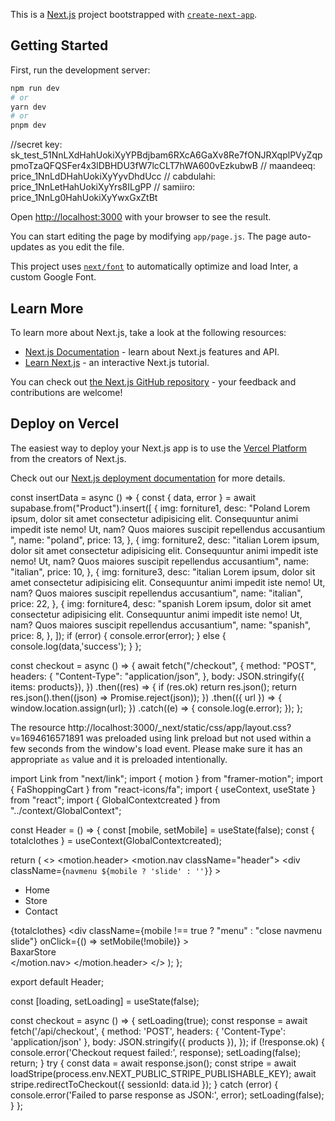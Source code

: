 This is a [Next.js](https://nextjs.org/) project bootstrapped with [`create-next-app`](https://github.com/vercel/next.js/tree/canary/packages/create-next-app).

## Getting Started

First, run the development server:

```bash
npm run dev
# or
yarn dev
# or
pnpm dev
```
//secret key: sk_test_51NnLXdHahUokiXyYPBdjbam6RXcA6GaXv8Re7fONJRXqplPVyZqppmoTzaQFQSFer4x3lDBHDU3fW7lcCLT7hWA600vEzkubwB
// maandeeq: price_1NnLdDHahUokiXyYyvDhdUcc
// cabdulahi: price_1NnLetHahUokiXyYrs8ILgPP
// samiiro: price_1NnLg0HahUokiXyYwxGxZtBt

Open [http://localhost:3000](http://localhost:3000) with your browser to see the result.

You can start editing the page by modifying `app/page.js`. The page auto-updates as you edit the file.

This project uses [`next/font`](https://nextjs.org/docs/basic-features/font-optimization) to automatically optimize and load Inter, a custom Google Font.

## Learn More

To learn more about Next.js, take a look at the following resources:

- [Next.js Documentation](https://nextjs.org/docs) - learn about Next.js features and API.
- [Learn Next.js](https://nextjs.org/learn) - an interactive Next.js tutorial.

You can check out [the Next.js GitHub repository](https://github.com/vercel/next.js/) - your feedback and contributions are welcome!

## Deploy on Vercel

The easiest way to deploy your Next.js app is to use the [Vercel Platform](https://vercel.com/new?utm_medium=default-template&filter=next.js&utm_source=create-next-app&utm_campaign=create-next-app-readme) from the creators of Next.js.

Check out our [Next.js deployment documentation](https://nextjs.org/docs/deployment) for more details.

const insertData = async () => {
    const { data, error } = await supabase.from("Product").insert([
      {
        img: forniture1,
        desc: "Poland Lorem ipsum, dolor sit amet consectetur adipisicing elit. Consequuntur animi impedit iste nemo! Ut, nam? Quos maiores suscipit repellendus accusantium ",
        name: "poland",
        price: 13,
      },
      {
        img: forniture2,
        desc: "italian Lorem ipsum, dolor sit amet consectetur adipisicing elit. Consequuntur animi impedit iste nemo! Ut, nam? Quos maiores suscipit repellendus accusantium",
        name: "italian",
        price: 10,
      },
      {
        img: forniture3,
        desc: "italian Lorem ipsum, dolor sit amet consectetur adipisicing elit. Consequuntur animi impedit iste nemo! Ut, nam? Quos maiores suscipit repellendus accusantium",
        name: "italian",
        price: 22,
      },
      {
        img: forniture4,
        desc: "spanish Lorem ipsum, dolor sit amet consectetur adipisicing elit. Consequuntur animi impedit iste nemo! Ut, nam? Quos maiores suscipit repellendus accusantium",
        name: "spanish",
        price: 8,
      },
    ]);
    if (error) {
      console.error(error);
    } else {
      console.log(data,'success');
    }
  };



   const checkout = async () => {
    await fetch("/checkout", {
      method: "POST",
      headers: {
        "Content-Type": "application/json",
      },
      body: JSON.stringify({ items: products}),
    })
      .then((res) => {
        if (res.ok) return res.json();
        return res.json().then((json) => Promise.reject(json));
      })
      .then(({ url }) => {
        window.location.assign(url);
      })
      .catch((e) => {
        console.log(e.error);
      });
  };

  The resource http://localhost:3000/_next/static/css/app/layout.css?v=1694616571891 was preloaded using link preload but not used within a few seconds from the window's load event. Please make sure it has an appropriate `as` value and it is preloaded intentionally.


  
 import Link from "next/link";
import { motion } from "framer-motion";
import { FaShoppingCart } from "react-icons/fa";
import { useContext, useState } from "react";
import { GlobalContextcreated } from "../context/GlobalContext";

const Header = () => {
  const [mobile, setMobile] = useState(false);
  const { totalclothes } = useContext(GlobalContextcreated);

  return (
    <>
      <motion.header>
        <motion.nav className="header">
          <div
            className={`navmenu ${mobile ? 'slide' : ''}`}
          >
            <div className="menuone"></div>
            <div className="menutwo"></div>
            <div className="menuthree"></div>
            <ul>
              <li>
                <Link href="/">Home</Link>
              </li>
              <li>
                <Link href="/store">Store</Link>
              </li>
              <li>
                <Link href="/Contact">Contact</Link>
              </li>
            </ul>
            <Link className="visible" href="/SoldingItems">
              <span className="badge">{totalclothes}</span>
              <FaShoppingCart className="cart" />
            </Link>
          </div>
          <div
            className={mobile !== true ? "menu" : "close navmenu slide"}
            onClick={() => setMobile(!mobile)}
          >
            <div className="menuone"></div>
            <div className="menutwo"></div>
            <div className="menuthree"></div>
          </div>
          <div className="searchlogo">
            <Link className="logo" href="/">
              BaxarStore
            </Link>
          </div>
        </motion.nav>
      </motion.header>
    </>
  );
};

export default Header;




 const [loading, setLoading] = useState(false);

  const checkout = async () => {
    setLoading(true);
    const response = await fetch('/api/checkout', {
      method: 'POST',
      headers: { 'Content-Type': 'application/json' },
      body: JSON.stringify({ products }),
    });
    if (!response.ok) {
      console.error('Checkout request failed:', response);
      setLoading(false);
      return;
    }
    try {
      const data = await response.json();
      const stripe = await loadStripe(process.env.NEXT_PUBLIC_STRIPE_PUBLISHABLE_KEY);
      await stripe.redirectToCheckout({ sessionId: data.id });
    } catch (error) {
      console.error('Failed to parse response as JSON:', error);
      setLoading(false);
    }
  };





